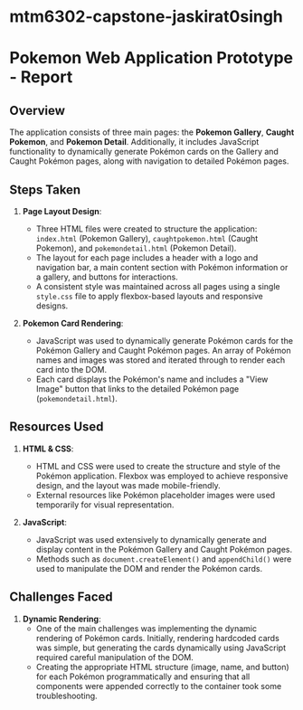 # mtm6302-capstone-jaskirat0singh
 

# Pokemon Web Application Prototype - Report

## Overview
 The application consists of three main pages: the **Pokemon Gallery**, **Caught Pokemon**, and **Pokemon Detail**. Additionally, it includes JavaScript functionality to dynamically generate Pokémon cards on the Gallery and Caught Pokémon pages, along with navigation to detailed Pokémon pages.

## Steps Taken

1. **Page Layout Design**:
    - Three HTML files were created to structure the application: `index.html` (Pokemon Gallery), `caughtpokemon.html` (Caught Pokemon), and `pokemondetail.html` (Pokemon Detail).
    - The layout for each page includes a header with a logo and navigation bar, a main content section with Pokémon information or a gallery, and buttons for interactions.
    - A consistent style was maintained across all pages using a single `style.css` file to apply flexbox-based layouts and responsive designs.

2. **Pokemon Card Rendering**:
    - JavaScript was used to dynamically generate Pokémon cards for the Pokémon Gallery and Caught Pokémon pages. An array of Pokémon names and images was stored and iterated through to render each card into the DOM.
    - Each card displays the Pokémon's name and includes a "View Image" button that links to the detailed Pokémon page (`pokemondetail.html`).

## Resources Used

1. **HTML & CSS**: 
    - HTML and CSS were used to create the structure and style of the Pokémon application. Flexbox was employed to achieve responsive design, and the layout was made mobile-friendly.
    - External resources like Pokémon placeholder images were used temporarily for visual representation.

2. **JavaScript**:
    - JavaScript was used extensively to dynamically generate and display content in the Pokémon Gallery and Caught Pokémon pages.
    - Methods such as `document.createElement()` and `appendChild()` were used to manipulate the DOM and render the Pokémon cards.


## Challenges Faced

1. **Dynamic Rendering**:
    - One of the main challenges was implementing the dynamic rendering of Pokémon cards. Initially, rendering hardcoded cards was simple, but generating the cards dynamically using JavaScript required careful manipulation of the DOM.
    - Creating the appropriate HTML structure (image, name, and button) for each Pokémon programmatically and ensuring that all components were appended correctly to the container took some troubleshooting.

